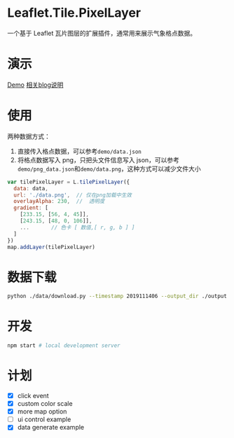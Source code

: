 # Leaflet.Tile.PixelLayer

一个基于 Leaflet 瓦片图层的扩展插件，通常用来展示气象格点数据。

# 演示

[Demo](https://kael.top/Leaflet.Tile.PixelLayer/demo/)
[相关blog说明](https://kael.top/2020/05/17/web-grid-data-render-1/)

# 使用

两种数据方式：

1. 直接传入格点数据，可以参考`demo/data.json`
2. 将格点数据写入 png，只把头文件信息写入 json，可以参考`demo/png_data.json`和`demo/data.png`，这种方式可以减少文件大小

```js
var tilePixelLayer = L.tilePixelLayer({
  data: data,
  url: './data.png',  // 仅在png加载中生效
  overlayAlpha: 230,  //  透明度
  gradient: [
    [233.15, [56, 4, 45]],
    [243.15, [48, 0, 106]],
    ...       // 色卡 [ 数值,[ r, g, b ] ]
  ]
})
map.addLayer(tilePixelLayer)
```

# 数据下载

```bash
python ./data/download.py --timestamp 2019111406 --output_dir ./output
```

# 开发

```bash
npm start # local development server
```

# 计划

- [x] click event
- [x] custom color scale
- [x] more map option
- [ ] ui control example
- [x] data generate example
